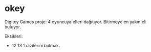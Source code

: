 # okey
Digitoy Games proje: 4 oyuncuya elleri dağıtıyor. Bitirmeye en yakın eli buluyor.

Eksikleri:
- 12 13 1 dizilerini bulmak.